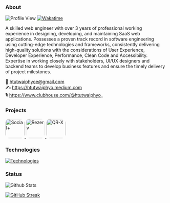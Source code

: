### About

![Profile View](https://komarev.com/ghpvc/?username=htutwaiphyoe&color=5A43CB) [![Wakatime](https://wakatime.com/badge/user/89cef132-7873-4db7-8f6d-0d48412d0c33.svg)](https://wakatime.com/@89cef132-7873-4db7-8f6d-0d48412d0c33)

A skilled web engineer with over 3 years of professional working experience in designing, developing, and maintaining SaaS web applications. Possesses a proven track record in software engineering using cutting-edge technologies and frameworks, consistently delivering high-quality solutions with the considerations of User Experience, Developer Experience, Performance, Clean Code and Accessibility. Expertise in working closely with stakeholders, UI/UX designers and backend teams to develop business features and ensure the timely delivery of project milestones.

📧 htutwaiphyoe@gmail.com \
✍️ https://htutwaiphyo.medium.com \
🎙️ https://www.clubhouse.com/@htutwaiphyo_


### Projects
<div align="left">
 <a href="https://www.social.plus/">
 <img src="https://github.com/user-attachments/assets/311d332d-448a-476b-8547-a203e993e0a8" alt="Social+" width="60" height="60" style="border-radius: 12px" />
</a>
<a href="https://www.rezerv.co/">
 <img  src="https://play-lh.googleusercontent.com/wcWlM7_mZGnBf18G1JPJp9SUzyYmx4z7_0fbMiK8McP-qHppMxAFHcS9VdWKt5Wa3taG" alt="Rezerv" width="60" height="60" style="border-radius: 12px" />
</a>
<a href="https://qr-x.devtrice.dev/">
  <img src="https://www.htutwaiphyo.pro/_next/image?url=%2Fimages%2Fqr-x.png&w=256&q=75" alt="QR-X" width="60" height="60" style="border-radius: 12px" />
</a>
</div>

### Technologies

[![Technologies](https://skillicons.dev/icons?i=html,css,sass,js,ts,tailwind,materialui,react,nextjs,redux,cypress,nodejs,express,mongodb,mysql,firebase,aws,figma&perline=6)](https://skillicons.dev)

### Status

![Github Stats](https://github-readme-stats.vercel.app/api?username=htutwaiphyoe)

[![GitHub Streak](https://streak-stats.demolab.com?user=htutwaiphyoe)](https://git.io/streak-stats)
